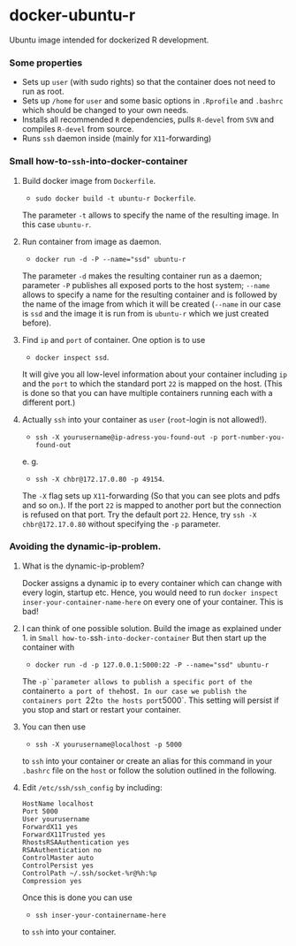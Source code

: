 docker-ubuntu-r
===============

Ubuntu image intended for dockerized R development.

### Some properties

* Sets up `user` (with sudo rights) so that the container does not need to
  run as root.
* Sets up `/home` for `user` and some basic options in `.Rprofile` and
  `.bashrc` which should be changed to your own needs.
* Installs all recommended `R` dependencies, pulls `R-devel` from `SVN` and
  compiles `R-devel` from source.
* Runs `ssh` daemon inside (mainly for `X11`-forwarding)

### Small how-to-`ssh`-into-docker-container

1. Build docker image from `Dockerfile`.
   * `sudo docker build -t ubuntu-r Dockerfile`.
   
   The parameter `-t` allows to specify the name of the resulting image.
   In this case `ubuntu-r`.

2. Run container from image as daemon.
   * `docker run -d -P --name="ssd" ubuntu-r`
   
   The parameter `-d` makes the resulting container run as a daemon;
   parameter `-P` publishes all exposed ports to the host system; `--name`
   allows to specify a name for the resulting container and is followed by
   the name of the image from which it will be created (`--name` in our
   case is `ssd` and the image it is run from is `ubuntu-r` which we just
   created before).

3. Find `ip` and `port` of container. One option is to use
   * `docker inspect ssd`.

   It will give you all low-level information about your container
   including `ip` and the `port` to which the standard port `22` is mapped
   on the host. (This is done so that you can have multiple containers
   running each with a different port.)

4. Actually `ssh` into your container as `user` (`root`-login is not
   allowed!).
   * `ssh -X yourusername@ip-adress-you-found-out -p
   port-number-you-found-out`

   e. g.

   * `ssh -X chbr@172.17.0.80 -p 49154`.

   The `-X` flag sets up `X11`-forwarding (So that you can see plots and
   pdfs and so on.). If the port `22` is mapped to another port but the
   connection is refused on that port. Try the default port `22`. Hence,
   try `ssh -X chbr@172.17.0.80` without specifying the `-p` parameter.

### Avoiding the dynamic-ip-problem.

1. What is the dynamic-ip-problem?

   Docker assigns a dynamic ip to every container which can change with
   every login, startup etc. Hence, you would need to run `docker inspect
   inser-your-container-name-here` on every one of your container. This is
   bad!
   
2. I can think of one possible solution. Build the image as explained
   under 1. in `Small how-to-`ssh`-into-docker-container` But then start
   up the container with

   * `docker run -d -p 127.0.0.1:5000:22 -P --name="ssd" ubuntu-r`
   
   The `-p``parameter allows to publish a specific port of the `container`
   to a port of the `host`. In our case we publish the containers port
   `22` to the hosts port `5000`. This setting will persist if you stop
   and start or restart your container.

3. You can then use

   * `ssh -X yourusername@localhost -p 5000`

   to `ssh` into your container or create an alias for this command in
   your `.bashrc` file on the `host` or follow the solution outlined in
   the following.

4. Edit `/etc/ssh/ssh_config` by including:

   ```Host insert-your-containername-here
   HostName localhost
   Port 5000
   User yourusername
   ForwardX11 yes
   ForwardX11Trusted yes
   RhostsRSAAuthentication yes
   RSAAuthentication no
   ControlMaster auto
   ControlPersist yes
   ControlPath ~/.ssh/socket-%r@%h:%p
   Compression yes
   ```

   Once this is done you can use

   * `ssh inser-your-containername-here`
   
   to `ssh` into your container.


